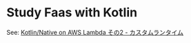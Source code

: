 # Study Faas with Kotlin
See: [Kotlin/Native on AWS Lambda その2 - カスタムランタイム](https://qiita.com/lasta/items/8f4e72ddf6d844248f5b)

